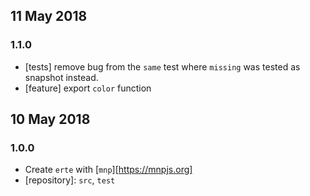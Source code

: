 ## 11 May 2018

### 1.1.0

- [tests] remove bug from the `same` test where `missing` was tested as snapshot instead.
- [feature] export `color` function

## 10 May 2018

### 1.0.0

- Create `erte` with [`mnp`][https://mnpjs.org]
- [repository]: `src`, `test`
